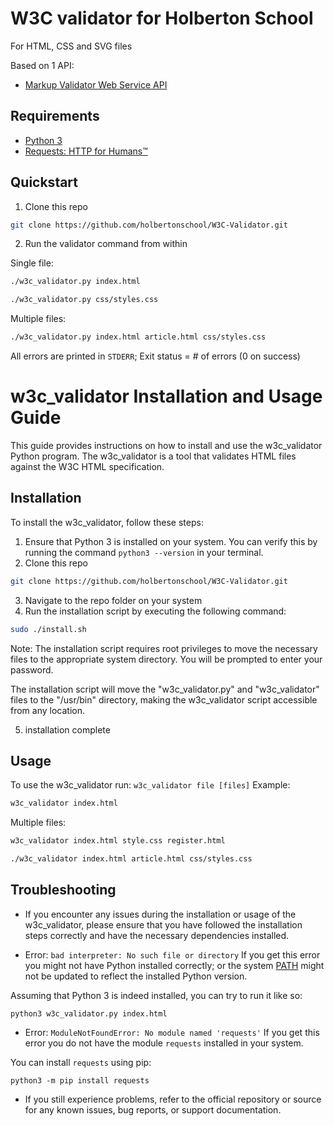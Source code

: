 # W3C validator for Holberton School
For HTML, CSS and SVG files

Based on 1 API:
- [Markup Validator Web Service API](https://validator.w3.org/docs/api.html)

## Requirements
- [Python 3](https://www.python.org/downloads/)
- [Requests: HTTP for Humans™](https://requests.readthedocs.io/en/master/index.html)

## Quickstart
1. Clone this repo
```sh
git clone https://github.com/holbertonschool/W3C-Validator.git
```

2. Run the validator command from within

Single file:

```sh
./w3c_validator.py index.html
```

```sh
./w3c_validator.py css/styles.css
```

Multiple files:

```sh
./w3c_validator.py index.html article.html css/styles.css
```

All errors are printed in `STDERR`; Exit status = # of errors (0 on success)

# w3c_validator Installation and Usage Guide
This guide provides instructions on how to install and use the w3c_validator Python program. The w3c_validator is a tool that validates HTML files against the W3C HTML specification.
## Installation
To install the w3c_validator, follow these steps:
1. Ensure that Python 3 is installed on your system. You can verify this by running the command ``python3 --version`` in your terminal.
2. Clone this repo
```sh
git clone https://github.com/holbertonschool/W3C-Validator.git
```
3. Navigate to the repo folder on your system
4. Run the installation script by executing the following command:
```sh
sudo ./install.sh
```
Note: The installation script requires root privileges to move the necessary files to the appropriate system directory. You will be prompted to enter your password.


The installation script will move the "w3c_validator.py" and "w3c_validator" files to the "/usr/bin" directory, making the w3c_validator script accessible from any location.

5. installation complete

## Usage
To use the w3c_validator run: ``w3c_validator file [files]``
Example:
```sh
w3c_validator index.html
```
Multiple files:
```sh
w3c_validator index.html style.css register.html
```

```sh
./w3c_validator index.html article.html css/styles.css
```


## Troubleshooting
- If you encounter any issues during the installation or usage of the w3c_validator, please ensure that you have followed the installation steps correctly and have the necessary dependencies installed.


- Error: `bad interpreter: No such file or directory`
If you get this error you might not have Python installed correctly; or the system [PATH](https://en.wikipedia.org/wiki/PATH_(variable)) might not be updated to reflect the installed Python version.

Assuming that Python 3 is indeed installed, you can try to run it like so:
```
python3 w3c_validator.py index.html
```
- Error: `ModuleNotFoundError: No module named 'requests'`
If you get this error you do not have the module `requests` installed in your system.

You can install `requests` using pip:
```
python3 -m pip install requests
```

- If you still experience problems, refer to the official repository or source for any known issues, bug reports, or support documentation.